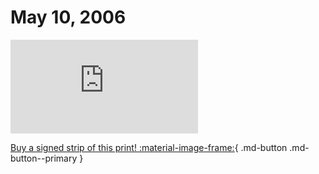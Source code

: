 # May 10, 2006

![](https://www.achewood.com/comic.php?date=05102006)

[Buy a signed strip of this print! :material-image-frame:](https://achewood-holiday-pop-up.myshopify.com/products/strip#05102006){ .md-button .md-button--primary }
